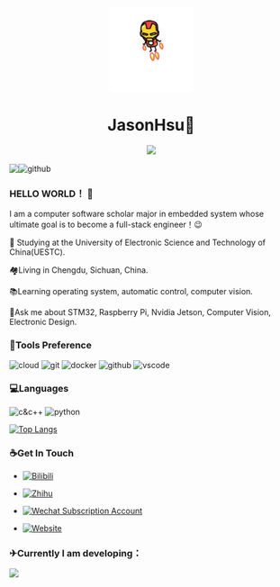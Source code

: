 <div align=center >
<img alt="JasonHsu" src="./img/avatar.jpg" width=150 />


# JasonHsu:wave:
![](https://komarev.com/ghpvc/?username=jason-xy&color=brightgreen)

</div>

<img align="left" src="https://github-readme-stats.vercel.app/api?username=Jason-xy&show_icons=true&hide_border=true&icon_color=586069&title_color=a0a9af">![github](https://wpcos-1300629776.cos.ap-chengdu.myqcloud.com/Github-Jason-xy/github.gif)

### HELLO WORLD！ 🎉

I am a computer software scholar major in embedded system whose ultimate goal is to become a full-stack engineer！😉

🏫 Studying at the University of Electronic Science and Technology of China(UESTC).

🏘Living in Chengdu, Sichuan, China.

📚Learning operating system, automatic control, computer vision.

💬Ask me about STM32, Raspberry Pi, Nvidia Jetson, Computer Vision, Electronic Design.

### 🔨Tools Preference

![cloud](https://wpcos-1300629776.cos.ap-chengdu.myqcloud.com/Github-Jason-xy/cloud.svg) ![git](https://wpcos-1300629776.cos.ap-chengdu.myqcloud.com/Github-Jason-xy/git.svg) ![docker](https://wpcos-1300629776.cos.ap-chengdu.myqcloud.com/Github-Jason-xy/docker.svg) ![github](https://wpcos-1300629776.cos.ap-chengdu.myqcloud.com/Github-Jason-xy/github.svg) ![vscode](https://wpcos-1300629776.cos.ap-chengdu.myqcloud.com/Github-Jason-xy/vscode.svg)

### 💻Languages

![c&c++](https://wpcos-1300629776.cos.ap-chengdu.myqcloud.com/Github-Jason-xy/c&c++.svg) ![python](https://wpcos-1300629776.cos.ap-chengdu.myqcloud.com/Github-Jason-xy/python.svg) 

[![Top Langs](https://github-readme-stats.vercel.app/api/top-langs/?username=jason-xy&layout=compact)](https://github.com/jason-xy/github-readme-stats)

### ☕Get In Touch

- [![Bilibili](https://img.shields.io/badge/dynamic/json?labelColor=FE7398&logo=bilibili&logoColor=white&label=bilibili%20fans&color=00aeec&query=%24.data.totalSubs&url=https%3A%2F%2Fapi.spencerwoo.com%2Fsubstats%2F%3Fsource%3Dbilibili%26queryKey%3D354517342)](https://space.bilibili.com/354517342)
- [![Zhihu](https://img.shields.io/badge/dynamic/json?color=142026&labelColor=0066ff&logo=zhihu&logoColor=white&label=zhihu%20fans&query=%24.data.totalSubs&url=https%3A%2F%2Fapi.spencerwoo.com%2Fsubstats%2F%3Fsource%3Dzhihu%26queryKey%3Djason-50-85)](https://www.zhihu.com/people/jason-50-85)

- [![Wechat Subscription Account](https://img.shields.io/badge/Wechat-JasonHsu-blue?logo=wechat)](https://gallery.jason-xy.cn/image/mmqrcode1635659616782.6Z3K)

- [![Website](https://img.shields.io/badge/WordPress-jason--xy.cn-orange)](https://jason-xy.cn)

### ✈Currently I am developing：

<a href="https://github.com/Jason-xy/WuhuTakeOff">
  <img align="left" src="https://github-readme-stats.vercel.app/api/pin/?username=Jason-xy&repo=WuhuTakeOff&show_owner=true" />
</a>

